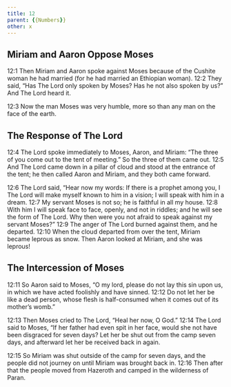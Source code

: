 ```yaml
---
title: 12
parent: {{Numbers}}
other: x
---
```



## Miriam and Aaron Oppose Moses

<a name="12:1">12:1</a> Then Miriam and Aaron spoke against Moses because of the Cushite woman he had married (for he had married an Ethiopian woman). <a name="12:2">12:2</a> They said, “Has The Lord only spoken by Moses? Has he not also spoken by us?” And The Lord heard it.

<a name="12:3">12:3</a> Now the man Moses was very humble, more so than any man on the face of the earth.

## The Response of The Lord

<a name="12:4">12:4</a> The Lord spoke immediately to Moses, Aaron, and Miriam: “The three of you come out to the tent of meeting.” So the three of them came out. <a name="12:5">12:5</a> And The Lord came down in a pillar of cloud and stood at the entrance of the tent; he then called Aaron and Miriam, and they both came forward.

<a name="12:6">12:6</a> The Lord said, “Hear now my words: If there is a prophet among you, I The Lord will make myself known to him in a vision; I will speak with him in a dream. <a name="12:7">12:7</a> My servant Moses is not so; he is faithful in all my house. <a name="12:8">12:8</a> With him I will speak face to face, openly, and not in riddles; and he will see the form of The Lord. Why then were you not afraid to speak against my servant Moses?” <a name="12:9">12:9</a> The anger of The Lord burned against them, and he departed. <a name="12:10">12:10</a> When the cloud departed from over the tent, Miriam became leprous as snow. Then Aaron looked at Miriam, and she was leprous!

## The Intercession of Moses

<a name="12:11">12:11</a> So Aaron said to Moses, “O my lord, please do not lay this sin upon us, in which we have acted foolishly and have sinned. <a name="12:12">12:12</a> Do not let her be like a dead person, whose flesh is half-consumed when it comes out of its mother’s womb.”

<a name="12:13">12:13</a> Then Moses cried to The Lord, “Heal her now, O God.” <a name="12:14">12:14</a> The Lord said to Moses, “If her father had even spit in her face, would she not have been disgraced for seven days? Let her be shut out from the camp seven days, and afterward let her be received back in again.

<a name="12:15">12:15</a> So Miriam was shut outside of the camp for seven days, and the people did not journey on until Miriam was brought back in. <a name="12:16">12:16</a> Then after that the people moved from Hazeroth and camped in the wilderness of Paran.

